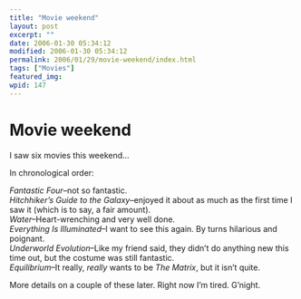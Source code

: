 ```yaml
---
title: "Movie weekend"
layout: post
excerpt: ""
date: 2006-01-30 05:34:12
modified: 2006-01-30 05:34:12
permalink: 2006/01/29/movie-weekend/index.html
tags: ["Movies"]
featured_img: 
wpid: 147
---
```


# Movie weekend

I saw six movies this weekend…

In chronological order:

*Fantastic Four*–not so fantastic.  
*Hitchhiker’s Guide to the Galaxy*–enjoyed it about as much as the first time I saw it (which is to say, a fair amount).  
*Water*–Heart-wrenching and very well done.  
*Everything Is Illuminated*–I want to see this again. By turns hilarious and poignant.  
*Underworld Evolution*–Like my friend said, they didn’t do anything new this time out, but the costume was still fantastic.  
*Equilibrium*–It really, *really* wants to be *The Matrix*, but it isn’t quite.

More details on a couple of these later. Right now I’m tired. G’night.